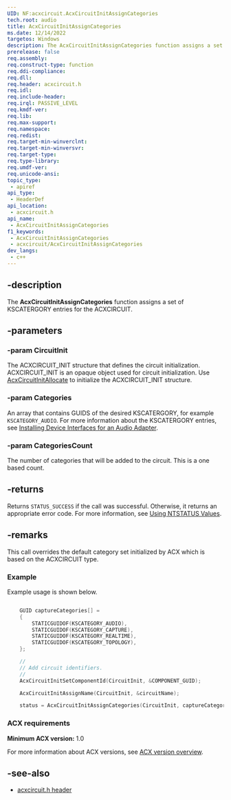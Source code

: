```yaml
---
UID: NF:acxcircuit.AcxCircuitInitAssignCategories
tech.root: audio
title: AcxCircuitInitAssignCategories
ms.date: 12/14/2022
targetos: Windows
description: The AcxCircuitInitAssignCategories function assigns a set of KSCATERGORY entries for the ACXCIRCUIT.
prerelease: false
req.assembly: 
req.construct-type: function
req.ddi-compliance: 
req.dll: 
req.header: acxcircuit.h
req.idl: 
req.include-header: 
req.irql: PASSIVE_LEVEL
req.kmdf-ver: 
req.lib: 
req.max-support: 
req.namespace: 
req.redist: 
req.target-min-winverclnt: 
req.target-min-winversvr: 
req.target-type: 
req.type-library: 
req.umdf-ver: 
req.unicode-ansi: 
topic_type:
 - apiref
api_type:
 - HeaderDef
api_location:
 - acxcircuit.h
api_name:
 - AcxCircuitInitAssignCategories
f1_keywords:
 - AcxCircuitInitAssignCategories
 - acxcircuit/AcxCircuitInitAssignCategories
dev_langs:
 - c++
---
```


## -description

The **AcxCircuitInitAssignCategories** function assigns a set of KSCATERGORY entries for the ACXCIRCUIT.

## -parameters

### -param CircuitInit

The ACXCIRCUIT_INIT structure that defines the circuit initialization. ACXCIRCUIT_INIT is an opaque object used for circuit initialization. Use [AcxCircuitInitAllocate](nf-acxcircuit-acxcircuitinitallocate.md) to initialize the ACXCIRCUIT_INIT structure.

### -param Categories

An array that contains GUIDS of the desired KSCATERGORY, for example `KSCATEGORY_AUDIO`. For more information about the KSCATERGORY entries, see [Installing Device Interfaces for an Audio Adapter](/windows-hardware/drivers/audio/installing-device-interfaces-for-an-audio-adapter).

### -param CategoriesCount

The number of categories that will be added to the circuit. This is a one based count.

## -returns

Returns `STATUS_SUCCESS` if the call was successful. Otherwise, it returns an appropriate error code. For more information, see [Using NTSTATUS Values](/windows-hardware/drivers/kernel/using-ntstatus-values).

## -remarks

This call overrides the default category set initialized by ACX which is based on the ACXCIRCUIT type.

### Example

Example usage is shown below.

```cpp

    GUID captureCategories[] =
    {
        STATICGUIDOF(KSCATEGORY_AUDIO),
        STATICGUIDOF(KSCATEGORY_CAPTURE), 
        STATICGUIDOF(KSCATEGORY_REALTIME),
        STATICGUIDOF(KSCATEGORY_TOPOLOGY),
    };

    //
    // Add circuit identifiers.
    //
    AcxCircuitInitSetComponentId(CircuitInit, &COMPONENT_GUID);

    AcxCircuitInitAssignName(CircuitInit, &circuitName);

    status = AcxCircuitInitAssignCategories(CircuitInit, captureCategories, SIZEOF_ARRAY(captureCategories));
```

### ACX requirements

**Minimum ACX version:** 1.0

For more information about ACX versions, see [ACX version overview](/windows-hardware/drivers/audio/acx-version-overview).

## -see-also

- [acxcircuit.h header](index.md)
